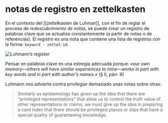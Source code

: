 # notas de registro en zettelkasten
En el contexto del [[zettelkasten de Luhman]], con el fin de reglar el proceso de *redescubrimiento de notas*, se puede crear un registro de palabras clave que se actualiza constantemente (a partir de notas o de referencias). El registro es una nota que contiene una lista de registros con la forma: `keyword - zettel-id`.

![Luhmann’s register](https://zettelkasten.de/introduction/20201027164313_schlagwortregister.png)

Pensar en palabras clave es una estregia adecuada porque: *«our own memory—others will have similar experiences to mine—works in part with key words and in part with author’s names.»* (§ II, párr. 6)

Luhmann nos advierte contra privilegiar demasiado unas notas sobre otras: 

>Similarly as epistemology has given up the idea that there are “privileged representations” that allow us to control the truth value of other representations or claims, we must give up the idea in preparing a card index that there should be privileged places or slips that have a special quality of guaranteeing knowledge. 
